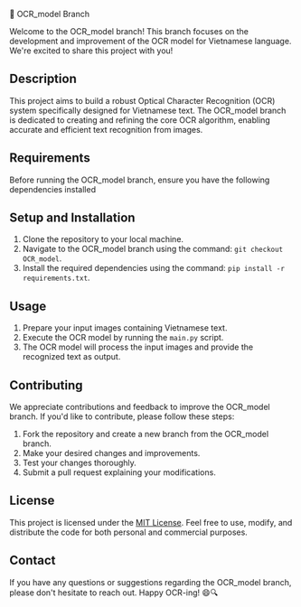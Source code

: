 📝 OCR_model Branch

Welcome to the OCR_model branch! This branch focuses on the development and improvement of the OCR model for Vietnamese language. We're excited to share this project with you!

## Description
This project aims to build a robust Optical Character Recognition (OCR) system specifically designed for Vietnamese text. The OCR_model branch is dedicated to creating and refining the core OCR algorithm, enabling accurate and efficient text recognition from images.

## Requirements
Before running the OCR_model branch, ensure you have the following dependencies installed
## Setup and Installation
1. Clone the repository to your local machine.
2. Navigate to the OCR_model branch using the command: `git checkout OCR_model`.
3. Install the required dependencies using the command: `pip install -r requirements.txt`.

## Usage
1. Prepare your input images containing Vietnamese text.
2. Execute the OCR model by running the `main.py` script.
3. The OCR model will process the input images and provide the recognized text as output.

## Contributing
We appreciate contributions and feedback to improve the OCR_model branch. If you'd like to contribute, please follow these steps:
1. Fork the repository and create a new branch from the OCR_model branch.
2. Make your desired changes and improvements.
3. Test your changes thoroughly.
4. Submit a pull request explaining your modifications.

## License
This project is licensed under the [MIT License](LICENSE). Feel free to use, modify, and distribute the code for both personal and commercial purposes.

## Contact
If you have any questions or suggestions regarding the OCR_model branch, please don't hesitate to reach out. Happy OCR-ing! 😄🔍
